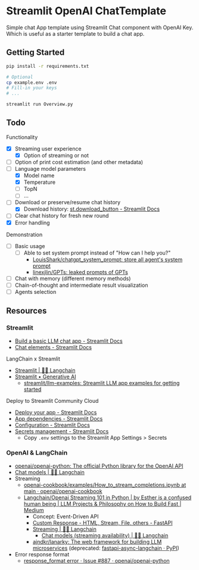 # Streamlit OpenAI ChatTemplate

Simple chat App template using Streamlit Chat component with OpenAI Key. Which is useful as a starter template to build a chat app.

## Getting Started

```bash
pip install -r requirements.txt
```

```bash
# Optional
cp example.env .env
# Fill-in your keys
# ...
```

```bash
streamlit run Overview.py
```

## Todo

Functionality

- [X] Streaming user experience
  - [X] Option of streaming or not
- [ ] Option of print cost estimation (and other metadata)
- [ ] Language model parameters
  - [X] Model name
  - [X] Temperature
  - [ ] TopN
  - [ ] ...
- [ ] Download or preserve/resume chat history
  - [X] Download history: [st.download_button - Streamlit Docs](https://docs.streamlit.io/library/api-reference/widgets/st.download_button)
- [ ] Clear chat history for fresh new round
- [X] Error handling

Demonstration

- [ ] Basic usage
  - [ ] Able to set system prompt instead of "How can I help you?"
    - [LouisShark/chatgpt_system_prompt: store all agent's system prompt](https://github.com/LouisShark/chatgpt_system_prompt)
    - [linexjlin/GPTs: leaked prompts of GPTs](https://github.com/linexjlin/GPTs)
- [ ] Chat with memory (different memory methods)
- [ ] Chain-of-thought and intermediate result visualization
- [ ] Agents selection

## Resources

### Streamlit

- [Build a basic LLM chat app - Streamlit Docs](https://docs.streamlit.io/knowledge-base/tutorials/build-conversational-apps)
- [Chat elements - Streamlit Docs](https://docs.streamlit.io/library/api-reference/chat)

LangChain x Streamlit

- [Streamlit | 🦜️🔗 Langchain](https://python.langchain.com/docs/integrations/callbacks/streamlit)
- [Streamlit • Generative AI](https://streamlit.io/generative-ai)
  - [streamlit/llm-examples: Streamlit LLM app examples for getting started](https://github.com/streamlit/llm-examples/)

Deploy to Streamlit Community Cloud

- [Deploy your app - Streamlit Docs](https://docs.streamlit.io/streamlit-community-cloud/deploy-your-app)
- [App dependencies - Streamlit Docs](https://docs.streamlit.io/streamlit-community-cloud/deploy-your-app/app-dependencies)
- [Configuration - Streamlit Docs](https://docs.streamlit.io/library/advanced-features/configuration)
- [Secrets management - Streamlit Docs](https://docs.streamlit.io/streamlit-community-cloud/deploy-your-app/secrets-management)
  - Copy `.env` settings to the Streamlit App Settings > Secrets

### OpenAI & LangChain

- [openai/openai-python: The official Python library for the OpenAI API](https://github.com/openai/openai-python)
- [Chat models | 🦜️🔗 Langchain](https://python.langchain.com/docs/modules/model_io/chat/)
- Streaming
  - [openai-cookbook/examples/How_to_stream_completions.ipynb at main · openai/openai-cookbook](https://github.com/openai/openai-cookbook/blob/main/examples/How_to_stream_completions.ipynb)
  - [Langchain/Openai Streaming 101 in Python | by Esther is a confused human being | LLM Projects & Philosophy on How to Build Fast | Medium](https://medium.com/llm-projects/langchain-openai-streaming-101-in-python-edd60e84c9ca)
    - Concept: Event-Driven API
    - [Custom Response - HTML, Stream, File, others - FastAPI](https://fastapi.tiangolo.com/advanced/custom-response/#streamingresponse)
    - [Streaming | 🦜️🔗 Langchain](https://python.langchain.com/docs/modules/model_io/chat/streaming)
      - [Chat models (streaming availability) | 🦜️🔗 Langchain](https://python.langchain.com/docs/integrations/chat/)
    - [ajndkr/lanarky: The web framework for building LLM microservices](https://github.com/ajndkr/lanarky) (deprecated: [fastapi-async-langchain · PyPI](https://pypi.org/project/fastapi-async-langchain/))
- Error response format
  - [response_format error · Issue #887 · openai/openai-python](https://github.com/openai/openai-python/issues/887)
